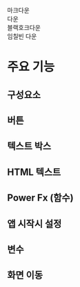 
마크다운  
다운  
블랙호크다운  
임칠빈 다운  

# 주요 기능

## 구성요소

## 버튼

## 텍스트 박스

## HTML 텍스트

## Power Fx (함수)

## 앱 시작시 설정

## 변수

## 화면 이동
